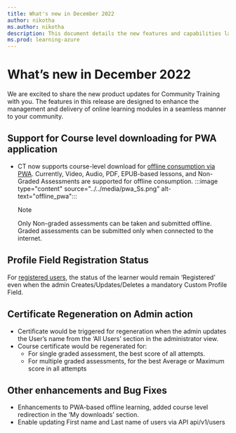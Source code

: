 ```yaml
---
title: What's new in December 2022
author: nikotha
ms.author: nikotha
description: This document details the new features and capabilities launched on Community Training in December 2022. 
ms.prod: learning-azure
---
```


# What’s new in December 2022

We are excited to share the new product updates for Community Training with you. The features in this release are designed to enhance the management and delivery of online learning modules in a seamless manner to your community.

## Support for Course level downloading for PWA application

* CT now supports course-level download for [offline consumption via PWA](../../learner-experience/pwa-app.md#step-6-download-content-and-continue-learning-offline). Currently, Video, Audio, PDF, EPUB-based lessons, and Non-Graded Assessments are supported for offline consumption.
    :::image type="content" source="../../media/pwa_Ss.png" alt-text="offline_pwa":::

    >[!Note]
    > Only Non-graded assessments can be taken and submitted offline. Graded assessments can be submitted only when connected to the internet.

## Profile Field Registration Status

For [registered users](../../learner-experience/web-app.md#step-2-create-your-profile), the status of the learner would remain ‘Registered’ even when the admin Creates/Updates/Deletes a mandatory Custom Profile Field.

## Certificate Regeneration on Admin action  

* Certificate would be triggered for regeneration when the admin updates the User’s name from the ‘All Users’ section in the administrator view.  
* Course certificate would be regenerated for:
  * For single graded assessment, the best score of all attempts.  
  * For multiple graded assessments, for the best Average or Maximum score in all attempts  

## Other enhancements and Bug Fixes  

* Enhancements to PWA-based offline learning, added course level redirection in the ‘My downloads’ section.  
* Enable updating First name and Last name of users via API api/v1/users
